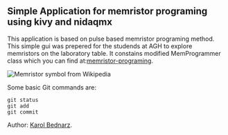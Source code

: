 ## Simple Application for memristor programing using kivy and nidaqmx

This application is based on pulse based memristor programing method. 
This simple gui was prepered for the studends at AGH to explore memristors on the laboratory table. It constains modified MemProgrammer class which you can find at:[memristor-programing](https://github.com/mancorz98/memristor_programing).

![Memristor symbol from Wikipedia](https://upload.wikimedia.org/wikipedia/commons/b/ba/Memristor-Symbol.svg)

Some basic Git commands are:
```
git status
git add
git commit
```

Author: [Karol Bednarz](https://github.com/mancorz98).
